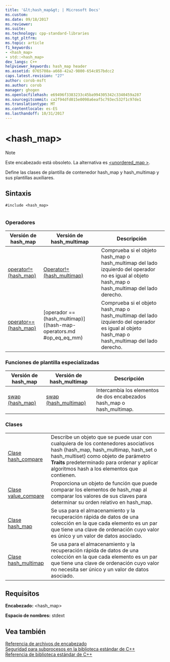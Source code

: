 ```yaml
---
title: '&lt;hash_map&gt; | Microsoft Docs'
ms.custom: 
ms.date: 09/18/2017
ms.reviewer: 
ms.suite: 
ms.technology: cpp-standard-libraries
ms.tgt_pltfrm: 
ms.topic: article
f1_keywords:
- <hash_map>
- std::<hash_map>
dev_langs: C++
helpviewer_keywords: hash_map header
ms.assetid: 0765708a-a668-42a2-9800-654c857bdcc2
caps.latest.revision: "27"
author: corob-msft
ms.author: corob
manager: ghogen
ms.openlocfilehash: e69496f3383233c45ba994305342c3340459a287
ms.sourcegitcommit: ca2f94dfd015e0098a6eaf5c793ec532f1c97de1
ms.translationtype: MT
ms.contentlocale: es-ES
ms.lasthandoff: 10/31/2017
---
```

# <a name="lthashmapgt"></a>&lt;hash_map&gt;
> [!NOTE]
>  Este encabezado está obsoleto. La alternativa es [ \<unordered_map >](unordered-map.md).  
  
 Define las clases de plantilla de contenedor hash_map y hash_multimap y sus plantillas auxiliares.  
 
  
## <a name="syntax"></a>Sintaxis  
  
```  
#include <hash_map>  
  
```  
  
### <a name="operators"></a>Operadores  
  
|Versión de hash_map|Versión de hash_multimap|Descripción|  
|-----------------------|----------------------------|-----------------|  
|[operator!= (hash_map)](hash-map-operators.md#op_neq)|[Operator!=(hash_multimap)](hash-map-operators.md#op_neq_mm)|Comprueba si el objeto hash_map o hash_multimap del lado izquierdo del operador no es igual al objeto hash_map o hash_multimap del lado derecho.|  
|[operator== (hash_map)](hash-map-operators.md#op_eq_eq)|[operador == (hash_multimap)] ((hash-map-operators.md #op_eq_eq_mm)|Comprueba si el objeto hash_map o hash_multimap del lado izquierdo del operador es igual al objeto hash_map o hash_multimap del lado derecho.|  
  
### <a name="specialized-template-functions"></a>Funciones de plantilla especializadas  
  
|Versión de hash_map|Versión de hash_multimap|Descripción|  
|-----------------------|----------------------------|-----------------|  
|[swap (hash_map)](hash-map-class.md#swap)|[swap (hash_multimap)](hash-multimap-class.md#swap)|Intercambia los elementos de dos encabezados hash_map o hash_multimap.|  
  
### <a name="classes"></a>Clases  
  
|||  
|-|-|  
|[Clase hash_compare](hash-compare-class.md)|Describe un objeto que se puede usar con cualquiera de los contenedores asociativos hash (hash_map, hash_multimap, hash_set o hash_multiset) como objeto de parámetro **Traits** predeterminado para ordenar y aplicar algoritmos hash a los elementos que contienen.|  
|[Clase value_compare](value-compare-class.md)|Proporciona un objeto de función que puede comparar los elementos de hash_map al comparar los valores de sus claves para determinar su orden relativo en hash_map.|  
|[Clase hash_map](hash-map-class.md)|Se usa para el almacenamiento y la recuperación rápida de datos de una colección en la que cada elemento es un par que tiene una clave de ordenación cuyo valor es único y un valor de datos asociado.|  
|[Clase hash_multimap](hash-multimap-class.md)|Se usa para el almacenamiento y la recuperación rápida de datos de una colección en la que cada elemento es un par que tiene una clave de ordenación cuyo valor no necesita ser único y un valor de datos asociado.|  
  
## <a name="requirements"></a>Requisitos  
 **Encabezado:** \<hash_map>  
  
 **Espacio de nombres:** stdext  
  
## <a name="see-also"></a>Vea también  
 [Referencia de archivos de encabezado](cpp-standard-library-header-files.md)   
 [Seguridad para subprocesos en la biblioteca estándar de C++](thread-safety-in-the-cpp-standard-library.md)   
 [Referencia de biblioteca estándar de C++](cpp-standard-library-reference.md)



